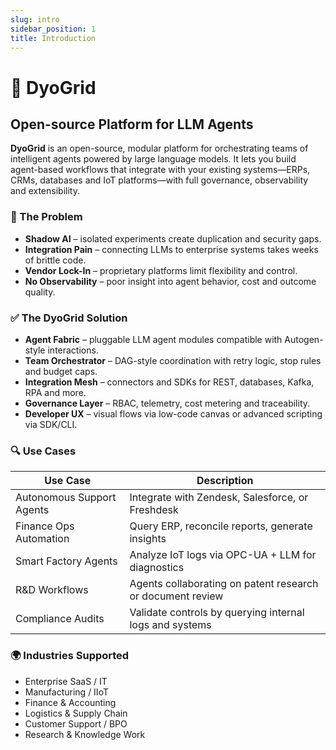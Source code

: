 ```yaml
---
slug: intro
sidebar_position: 1
title: Introduction
---
```


# 🤔 DyoGrid

## Open-source Platform for LLM Agents

**DyoGrid** is an open-source, modular platform for orchestrating teams of intelligent agents powered by large language models. It lets you build agent-based workflows that integrate with your existing systems—ERPs, CRMs, databases and IoT platforms—with full governance, observability and extensibility.

### 🚨 The Problem

- **Shadow AI** – isolated experiments create duplication and security gaps.
- **Integration Pain** – connecting LLMs to enterprise systems takes weeks of brittle code.
- **Vendor Lock-In** – proprietary platforms limit flexibility and control.
- **No Observability** – poor insight into agent behavior, cost and outcome quality.

### ✅ The DyoGrid Solution

- **Agent Fabric** – pluggable LLM agent modules compatible with Autogen-style interactions.
- **Team Orchestrator** – DAG-style coordination with retry logic, stop rules and budget caps.
- **Integration Mesh** – connectors and SDKs for REST, databases, Kafka, RPA and more.
- **Governance Layer** – RBAC, telemetry, cost metering and traceability.
- **Developer UX** – visual flows via low-code canvas or advanced scripting via SDK/CLI.

### 🔍 Use Cases

| Use Case                  | Description                                        |
|---------------------------|----------------------------------------------------|
| Autonomous Support Agents | Integrate with Zendesk, Salesforce, or Freshdesk   |
| Finance Ops Automation    | Query ERP, reconcile reports, generate insights    |
| Smart Factory Agents      | Analyze IoT logs via OPC-UA + LLM for diagnostics  |
| R&D Workflows             | Agents collaborating on patent research or document review |
| Compliance Audits         | Validate controls by querying internal logs and systems |

### 🌍 Industries Supported

- Enterprise SaaS / IT
- Manufacturing / IIoT
- Finance & Accounting
- Logistics & Supply Chain
- Customer Support / BPO
- Research & Knowledge Work
